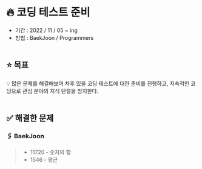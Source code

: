 # 🔥 코딩 테스트 준비

* 기간 : 2022 / 11 / 05 ~ ing
* 방법 : BaekJoon / Programmers</br></br>

## ⭐️ 목표
💡 많은 문제를 해결해보며 차후 있을 코딩 테스트에 대한 준비를 진행하고, 지속적인 코딩으로 관심 분야의 지식 단절을 방지한다.</br></br>

## ✅ 해결한 문제

### 🖇️ BaekJoon

> * 11720 - 숫자의 합
> * 1546 - 평균
